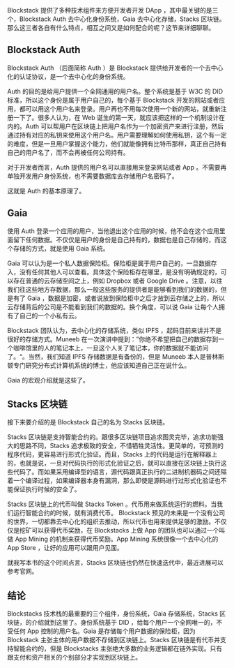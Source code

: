 Blockstack 提供了多种技术组件来方便开发者开发 DApp ，其中最关键的是三个，Blockstack Auth 去中心化身份系统，Gaia 去中心化存储，Stacks 区块链。那么这三者各自有什么特点，相互之间又是如何配合的呢？这节来详细聊聊。

## Blockstack Auth

Blockstack Auth （后面简称 Auth ）是 Blockstack 提供给开发者的一个去中心化的认证协议，是一个去中心化的身份系统。

Auth 的目的是给用户提供一个全网通用的用户名。整个系统是基于 W3C 的 DID 标准，所以这个身份是属于用户自己的，每个基于 Blockstack 开发的网站或者应用，都可以用这个用户名来登录。用户再也不用每次使用一个新的网站，就重新注册一下了。很多人认为，在 Web 诞生的第一天，就应该把这样的一个机制设计在内的。Auth 可以帮用户在区块链上把用户名作为一个加密资产来进行注册，然后通过持有对应的私钥来使用这个用户名。用户需要理解如何使用私钥，这个有一定的难度，但是一旦用户掌握这个能力，他们就能像拥有比特币那样，真正自己持有自己的用户名了，而不会再被任何公司持有。

对于开发者而言，Auth 提供的用户名可以直接用来登录网站或者 App 。不需要再单独开发用户身份系统，也不需要数据库去存储用户名密码了。

这就是 Auth 的基本原理了。

## Gaia

使用 Auth 登录一个应用的用户，当他退出这个应用的时候，他不会在这个应用里面留下任何数据。不仅仅是用户的身份是自己持有的，数据也是自己存储的，而这个存储的方式，就是使用 Gaia 系统。

Gaia 可以认为是一个私人数据保险柜。保险柜是属于用户自己的，一旦数据存入，没有任何其他人可以查看。具体这个保险柜存在哪里，是没有明确规定的，可以存在普通的云存储空间之上，例如 Dropbox 或者 Google Drive 。注意，以往我们往这些地方存数据，那么一般这些服务的提供者是能够看到我们的数据的，但是有了 Gaia ，数据是加密，或者说放到保险柜中之后才放到云存储之上的，所以云存储背后的公司是不能看到我们的数据的。换个角度，可以说 Gaia 让每个人拥有了自己的一个小私有云。

Blockstack 团队认为，去中心化的存储系统，类似 IPFS ，起码目前来讲并不是很好的存储方式。Muneeb 在一次演讲中提到：”你绝不希望把自己的数据存到一个咖啡馆里的人的笔记本上，一旦这个人关了笔记本，你的数据就不能访问了。“。当然，我们知道 IPFS 存储数据是有备份的，但是 Muneeb 本人是普林斯顿专门研究分布式计算机系统的博士，他应该知道自己正在说什么。

Gaia 的宏观介绍就是这些了。

## Stacks 区块链

接下来要介绍的是 Blockstack 自己的名为 Stacks 区块链。

Stacks 区块链是支持智能合约的。跟很多区块链项目追求图灵完毕，追求功能强大的思路不同，Stacks 追求极致的安全，不惜牺牲灵活性。更简单的，可预测的程序代码，更容易进行形式化验证。而且，Stacks 上的代码是运行在解释器上的，也就是说，一旦对代码执行的形式化验证之后，就可以直接在区块链上执行这些代码了。而如果采用编译型的语言，源代码跟真正执行的二进制机器码之间还隔着一个编译过程，如果编译器本身有漏洞，那么即使是源码进行过形式化验证也不能保证执行时候的安全了。

Stacks 区块链上的代币叫做 Stacks Token 。代币用来做系统运行的燃料。当我们运行智能合约的时候，就有消费代币。 Blockstack 预见的未来是一个没有公司的世界，一切都靠去中心化的组织去推动，所以代币也用来提供足够的激励。不仅仅是挖矿可以获得代币奖励，在 Blockstacks 上做 App 的团队也可以通过一个叫做 App Mining 的机制来获得代币奖励。App Mining 系统很像一个去中心化的 App Store ，让好的应用可以跟用户见面。

就我写本书的这个时间点言，Stacks 区块链也仍然在快速迭代中，最近进展可以参考官网。

## 结论

Blockstacks 技术栈的最重要的三个组件，身份系统，Gaia 存储系统，Stacks 区块链，的介绍就到这里了。身份系统基于 DID ，给每个用户一个全网唯一的，不受任何 App 控制的用户名。Gaia 是存储每个用户数据的保险柜，因为 Blockstack 主张主体的用户数据不存储到区块链上。Stacks 区块链是有代币并支持智能合约的，但是 Blockstacks 主张绝大多数的业务逻辑都在链外实现。只有跟支付和资产相关的个别部分才实现到区块链上。
